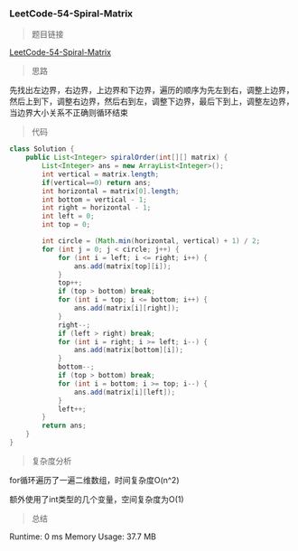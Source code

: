 ### LeetCode-54-Spiral-Matrix

> 题目链接

[LeetCode-54-Spiral-Matrix](https://leetcode.com/problems/spiral-matrix/)

> 思路

先找出左边界，右边界，上边界和下边界，遍历的顺序为先左到右，调整上边界，然后上到下，调整右边界，然后右到左，调整下边界，最后下到上，调整左边界，当边界大小关系不正确则循环结束

> 代码

```java
class Solution {
    public List<Integer> spiralOrder(int[][] matrix) {
        List<Integer> ans = new ArrayList<Integer>();
        int vertical = matrix.length;
        if(vertical==0) return ans;
		int horizontal = matrix[0].length;
		int bottom = vertical - 1;
		int right = horizontal - 1;
		int left = 0;
		int top = 0;

		int circle = (Math.min(horizontal, vertical) + 1) / 2;
		for (int j = 0; j < circle; j++) {
			for (int i = left; i <= right; i++) {
				ans.add(matrix[top][i]);
			}
			top++;
			if (top > bottom) break;
			for (int i = top; i <= bottom; i++) {
				ans.add(matrix[i][right]);
			}
			right--;
			if (left > right) break;
			for (int i = right; i >= left; i--) {
				ans.add(matrix[bottom][i]);
			}
			bottom--;
			if (top > bottom) break;
			for (int i = bottom; i >= top; i--) {
				ans.add(matrix[i][left]);
			}
			left++;
		}
		return ans;
    }
}
```

> 复杂度分析

for循环遍历了一遍二维数组，时间复杂度O(n^2)

额外使用了int类型的几个变量，空间复杂度为O(1)

> 总结

Runtime: 0 ms
Memory Usage: 37.7 MB
